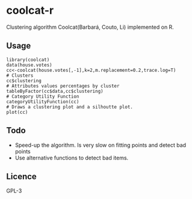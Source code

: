 coolcat-r
=========

Clustering algorithm Coolcat(Barbará, Couto, Li) implemented on R.

Usage
-----

    library(coolcat)
    data(house.votes)
    cc<-coolcat(house.votes[,-1],k=2,m.replacement=0.2,trace.log=T)
    # Clusters
    cc$clustering
    # Attributes values percentages by cluster
    tableByFactor(cc$data,cc$clustering)
    # Category Utility Function 
    categoryUtilityFunction(cc)
    # Draws a clustering plot and a silhoutte plot. 
    plot(cc)

Todo
----

* Speed-up the algorithm. Is very slow on fitting points and detect bad points
* Use alternative functions to detect bad items.

Licence
-------

GPL-3 

